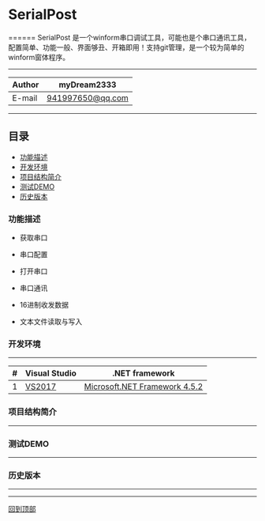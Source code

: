 # SerialPost
======
SerialPost 是一个winform串口调试工具，可能也是个串口通讯工具，配置简单、功能一般、界面够丑、开箱即用！支持git管理，是一个较为简单的winform窗体程序。

****
	
|Author|myDream2333|
|---|---
|E-mail|941997650@qq.com

****
## 目录
* [功能描述](#功能描述)
* [开发环境](#开发环境)
* [项目结构简介](#项目结构简介)
* [测试DEMO](#测试DEMO)
* [历史版本](#历史版本) 


### 功能描述

* 获取串口

* 串口配置

* 打开串口

* 串口通讯

* 16进制收发数据

* 文本文件读取与写入

### 开发环境
-----------

|#|Visual Studio|.NET framework|  
|--|----|----|  
|1|[VS2017](https://www.visualstudio.com/zh-hans/vs/whatsnew/?rr=https%3A%2F%2Fwww.baidu.com%2Flink%3Furl%3DpOKgx2kdVHSngG_MdFU9wMzQ5X-iAi9yyJhlD5Dbi73mxICloAXiobrb_3Cmc5szrj-8MSv0Yq8SqNQlYsjZEq%26wd%3D%26eqid%3Dc1a7bf6d00025833000000065af2bc3e)|[Microsoft.NET Framework 4.5.2 ](https://www.microsoft.com/en-us/download/details.aspx?id=42642)

  


### 项目结构简介
------


### 测试DEMO
------

### 历史版本
------


****
[回到顶部](#readme)
